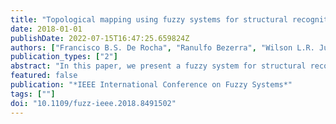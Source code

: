 ```yaml
---
title: "Topological mapping using fuzzy systems for structural recognition"
date: 2018-01-01
publishDate: 2022-07-15T16:47:25.659824Z
authors: ["Francisco B.S. De Rocha", "Ranulfo Bezerra", "Wilson L.R. Junior", "Dyogo M. Reis", "Ricardo A.L. De Rabêlo", "André M. Santana", "Joao G.C. Costa"]
publication_types: ["2"]
abstract: "In this paper, we present a fuzzy system for structural recognition in which the environment information is used to generate a topological map. The proposed method combines the recognized information from a given scene with a topological graph to create a map. This map can be used to plan high-level tasks of robotic navigation. The topological nodes are used to store semantic information, such as the robot's poses, sensor data and scene characteristics. The fuzzy system categorizes the structural information as either rooms, corridors or doors."
featured: false
publication: "*IEEE International Conference on Fuzzy Systems*"
tags: [""]
doi: "10.1109/fuzz-ieee.2018.8491502"
---
```


